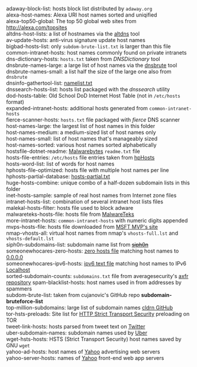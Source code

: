 adaway-block-list: hosts block list distributed by `adaway.org`  
alexa-host-names: Alexa URI host names sorted and uniqified   
alexa-top50-global: The top 50 global web sites from <http://alexa.com/topsites>  
altdns-host-lists: a list of hostnames via the [altdns](https://github.com/infosec-au/altdns "Subdomain discovery through alterations and permutations") tool    
av-update-hosts: anti-virus signature update host names  
bigbad-hosts-list: only `subdom-brute-list.txt` is larger than this file  
common-intranet-hosts: host names commonly found on private intranets  
dns-dictionary-hosts: `hosts.txt` taken from *DNSDictionary* tool  
dnsbrute-names-large: a large list of host names via the [dnsbrute](https://github.com/d4rkcat/dnsbrute "Multi-threaded DNS bruteforcing") tool    
dnsbrute-names-small: a list half the size of the large one also from `dnsbrute`  
dnsinfo-gathertool-list: [namelist.txt](https://raw.githubusercontent.com/crimefire/dns-information-gathering-tool/master/DNS%20Tool%20source%202/namelist.txt "namelist.txt")  
dnssearch-hosts-list: hosts list packaged with the *dnssearch* utility  
dod-hosts-table: Old School DoD Internet Host Table (not in `/etc/hosts` format)  
expanded-intranet-hosts: additional hosts generated from `common-intranet-hosts`  
fierce-scanner-hosts: `hosts.txt` file packaged with *fierce* DNS scanner  
host-names-large: the largest list of host names in this folder  
host-names-medium: a medium-sized list of host names only  
host-names-small: list of host names that's manageably sized  
host-names-sorted: various host names sorted alphabetically  
hostsfile-dotnet-readme: [Malwarebytes](http://hosts-file.net) `readme.txt` file  
hosts-file-entries: `/etc/hosts` file entries taken from [hpHosts](http://hosts-file.net)  
hosts-word-list: list of words for host names    
hphosts-file-optimized: hosts file with multiple host names per line  
hphosts-partial-database: [hosts-partial.txt](https://hosts-file.net/hphosts-partial.txt)  
huge-hosts-combine: unique combo of a half-dozen subdomain lists in this folder   
inet-hosts-sample: sample of real host names from Internet zone files  
intranet-hosts-list: combination of several intranet host lists files   
malekal-hosts-filter: hosts file used to block adware  
malwareteks-hosts-file: hosts file from [MalwareTeks](http://malwareteks.com)  
more-intranet-hosts: `common-intranet-hosts` with numeric digits appended  
mvps-hosts-file: hosts file downloaded from [MSFT MVP's site](http://mvps.org)  
nmap-vhosts-all: virtual host names from nmap's `vhosts-full.lst` and `vhosts-default.lst`  
siph0n-subdomains-list: subdomain name list from [~~siph0n~~](http://siph0n.net)  
someonewhocares-zero-hosts: [zero hosts file](http://someonewhocares.org/hosts/zero/) matching host names to [0.0.0.0](https://en.wikipedia.org/wiki/0.0.0.0)   
someonewhocares-ipv6-hosts: [ipv6 text file](http://someonewhocares.org/hosts/ipv6/) matching host names to IPv6 [Localhost](https://en.wikipedia.org/wiki/Localhost)  
sorted-subdomain-counts: `subdomains.txt` file from averagesecurity's [axfr repository](https://github.com/averagesecurityguy/axfr "securityguy/axfr")
spam-blacklist-hosts: host names used in from addresses by spammers  
subdom-brute-list: taken from cujanovic's GitHub repo __subdomain-bruteforce-list__  
top-million-subdomains: large list of subdomain names [cldrn GitHub](https://github.com/cldrn/pentesting)  
tor-hsts-preloads: Site list for [HTTP Strict Transport Security](https://www.owasp.org/index.php/HTTP_Strict_Transport_Security_Cheat_Sheet) preloading on TOR  
tweet-link-hosts: hosts parsed from tweet text on [Twitter](https://twitter.com)  
uber-subdomain-names: subdomain names used by [Uber](https://uber.com)  
wget-hsts-hosts: HSTS (Strict Transport Security) host names saved by GNU `wget`  
yahoo-ad-hosts: host names of [Yahoo](http://yahoo.com) advertising web servers  
yahoo-server-hosts: names of [Yahoo](http://yahoo.com) front-end web app servers  

